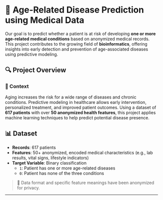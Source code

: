 # 🧬 Age-Related Disease Prediction using Medical Data

Our goal is to predict whether a patient is at risk of developing **one or more age-related medical conditions** based on anonymized medical records.
This project contributes to the growing field of **bioinformatics**, offering insights into early detection and prevention of age-associated diseases using predictive modeling.

## 🔍 Project Overview

### 🧠 Context
Aging increases the risk for a wide range of diseases and chronic conditions. Predictive modeling in healthcare allows early intervention, personalized treatment, and improved patient outcomes. Using a dataset of **617 patients** with over **50 anonymized health features**, this project applies machine learning techniques to help predict potential disease presence.

## 📊 Dataset

- **Records**: 617 patients
- **Features**: 50+ anonymized, encoded medical characteristics (e.g., lab results, vital signs, lifestyle indicators)
- **Target Variable**: Binary classification
  - `1`: Patient has one or more age-related diseases
  - `0`: Patient has none of the three conditions

> 📁 Data format and specific feature meanings have been anonymized for privacy.

---
